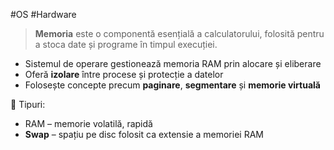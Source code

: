#OS #Hardware

> **Memoria** este o componentă esențială a calculatorului, folosită pentru a stoca date și programe în timpul execuției.

- Sistemul de operare gestionează memoria RAM prin alocare și eliberare
- Oferă **izolare** între procese și protecție a datelor
- Folosește concepte precum **paginare**, **segmentare** și **memorie virtuală**

🧠 Tipuri:
- RAM – memorie volatilă, rapidă
- **Swap** – spațiu pe disc folosit ca extensie a memoriei RAM